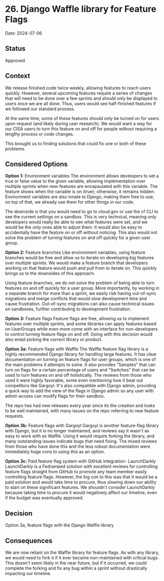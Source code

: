 # 26. Django Waffle library for Feature Flags

Date: 2024-07-06

## Status

Approved

## Context

We release finished code twice weekly, allowing features to reach users quickly. However, several upcoming features require a series of changes that will need to be done over a few sprints and should only be displayed to users once we are all done. Thus, users would see half-finished features if we followed our standard process.

At the same time, some of these features should only be turned on for users upon request (and likely during user research). We would want a way for our CISA users to turn this feature on and off for people without requiring a lengthy process or code changes.

This brought us to finding solutions that could fix one or both of these problems.

## Considered Options

**Option 1:** Environment variables
The environment allows developers to set a true or false value to the given variable, allowing implementation over multiple sprints when new features are encapsulated with this variable. The feature shows when the variable is on (true); otherwise, it remains hidden. Environment variables are also innate to Django, making them free to use; on top of that, we already use them for other things in our code.

The downside is that you would need to go to cloud.gov or use the cf CLI to see the current settings on a sandbox. This is very technical, meaning only developers would really be able to see what features were set, and we would be the only ones able to adjust them. It would also be easy to accidentally have the feature on or off without noticing. This also would not solve the problem of turning features on and off quickly for a given user group.

**Option 2:** Feature branches
Like environment variables, using feature branches would be free and allow us to iterate on developing big features over multiple sprints. We would make a feature branch that developers working on that feature would push and pull from to iterate on. This quickly brings us to the downsides of this approach.

Using feature branches, we do not solve the problem of being able to turn features on and off quickly for a user group. More importantly, by working in a separate branch for more than a sprint, we easily risk having out-of-sync migrations and merge conflicts that would slow development time and cause frustration. Out-of-sync migrations can also cause technical issues on sandboxes, further contributing to development frustration.

**Option 3:** Feature flags
Feature flags are free, allowing us to implement features over multiple sprints, and some libraries can apply features based on UserGroups while even more come with an interface for non-developers to control turning feature flags on and off. Going with this decision would also entail picking the correct library or product.

**Option 3a:** Feature flags with Waffle
The Waffle feature flag library is a highly recommended Django library for handling large features. It has clear documentation on turning on feature flags for user groups, which is one of the main problems it attempts to solve. It also provides "Samples" that can turn on flags for a certain percentage of users and "Switches" that can be used to turn features on and off holistically. The reviews from those who used it were highly favorable, some even mentioning how it beat out competitors like Gargoyl. It's also compatible with Django admin, providing a quick way to add the view of the flags in Django admin so any user with admin access can modify flags for their sandbox.

The repo has had new releases every year since its the creation and looks to be well maintained, with many issues on the repo referring to new feature requests. 

**Option 3b:** Feature flags with Gargoyl
Gargoyl is another feature-flag library with Django, but it is no longer maintained, and reviews say it wasn't as easy to work with as Waffle. Using it would require forking the library, and many outstanding issues indicate bugs that need fixing. The mixed reviews from those who have done this and the less robust documentation were immediately huge cons to using this as an option.

**Option 3c:** Paid feature flag system with GitHub integration- LaunchDarkly
LaunchDarkly is a Fedramped solution with excellent reviews for controlling feature flags straight from GitHub to promote any team member easily controlling feature flags. However, the big con to this was that it would be a paid solution and would take time to procure, thus slowing down our ability to start on these significant features. We shouldn't consider LaunchDarkly because taking time to procure it would negatively affect our timeline, even if the budget was eventually approved.

## Decision
Option 3a, feature flags with the Django Waffle library

## Consequences
We are now reliant on the Waffle library for feature flags. As with any library, we would need to fork it if it ever became non-maintained with critical bugs. This doesn't seem likely in the near future, but if it occurred, we could complete the forking and fix any bug within a sprint without drastically impacting our timeline.
